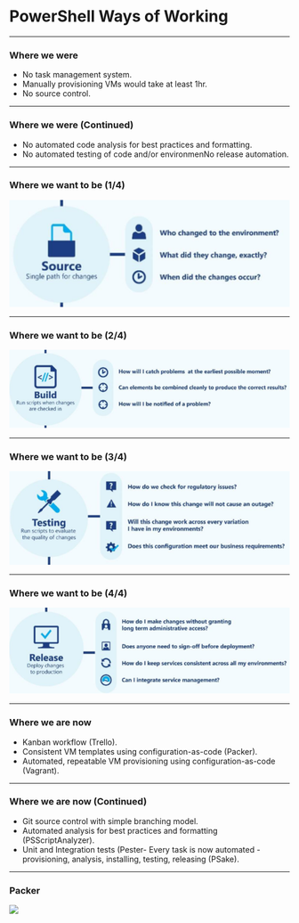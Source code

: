 # PowerShell Ways of Working

---

### Where we were

- No task management system.
- Manually provisioning VMs would take at least 1hr.
- No source control.

---

### Where we were (Continued)

- No automated code analysis for best practices and formatting.
- No automated testing of code and/or environmenNo release automation.

---

### Where we want to be (1/4)

![](images/source.png)

---

### Where we want to be (2/4)

![](images/build.png)

---

### Where we want to be (3/4)

![](images/testing.png)

---

### Where we want to be (4/4)

![](images/release.png)

---

### Where we are now

- Kanban workflow (Trello).
- Consistent VM templates using configuration-as-code (Packer).
- Automated, repeatable VM provisioning using configuration-as-code (Vagrant).

---

### Where we are now (Continued)

- Git source control with simple branching model.
- Automated analysis for best practices and formatting (PSScriptAnalyzer).
- Unit and Integration tests (Pester- Every task is now automated - provisioning, analysis, installing, testing, releasing (PSake).

---

### Packer

![](images/packer1.jpg)
